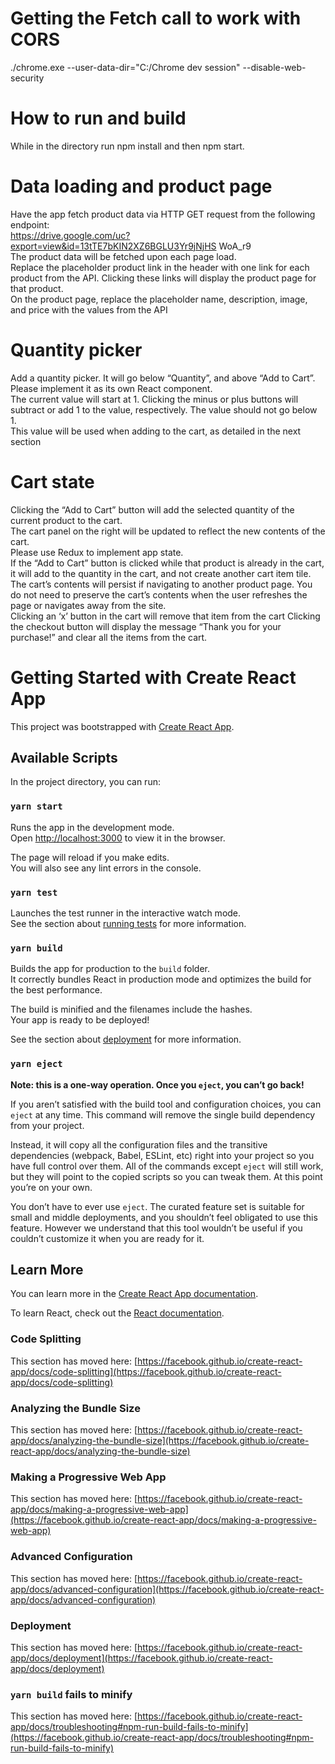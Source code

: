# Getting the Fetch call to work with CORS
./chrome.exe --user-data-dir="C:/Chrome dev session" --disable-web-security

# How to run and build
While in the directory run npm install and then npm start.

# Data loading and product page
Have the app fetch product data via HTTP GET request from the following
endpoint: \
https://drive.google.com/uc?export=view&id=13tTE7bKIN2XZ6BGLU3Yr9jNjHS
WoA_r9 \
The product data will be fetched upon each page load. \
Replace the placeholder product link in the header with one link for each
product from the API. Clicking these links will display the product page for
that product. \
On the product page, replace the placeholder name, description, image, and
price with the values from the API 

# Quantity picker
Add a quantity picker. It will go below “Quantity”, and above “Add to Cart”. \
Please implement it as its own React component. \
The current value will start at 1. Clicking the minus or plus buttons will
subtract or add 1 to the value, respectively. The value should not go below 1. \
This value will be used when adding to the cart, as detailed in the next section 

# Cart state
Clicking the “Add to Cart” button will add the selected quantity of the current
product to the cart.  \
The cart panel on the right will be updated to reflect the
new contents of the cart. \
Please use Redux to implement app state. \
If the “Add to Cart” button is clicked while that product is already in the cart, it
will add to the quantity in the cart, and not create another cart item tile. \
The cart’s contents will persist if navigating to another product page. You do
not need to preserve the cart’s contents when the user refreshes the page or
navigates away from the site. \
Clicking an ‘x’ button in the cart will remove that item from the cart
Clicking the checkout button will display the message “Thank you for your
purchase!” and clear all the items from the cart. 





# Getting Started with Create React App

This project was bootstrapped with [Create React App](https://github.com/facebook/create-react-app).

## Available Scripts

In the project directory, you can run:

### `yarn start`

Runs the app in the development mode.\
Open [http://localhost:3000](http://localhost:3000) to view it in the browser.

The page will reload if you make edits.\
You will also see any lint errors in the console.

### `yarn test`

Launches the test runner in the interactive watch mode.\
See the section about [running tests](https://facebook.github.io/create-react-app/docs/running-tests) for more information.

### `yarn build`

Builds the app for production to the `build` folder.\
It correctly bundles React in production mode and optimizes the build for the best performance.

The build is minified and the filenames include the hashes.\
Your app is ready to be deployed!

See the section about [deployment](https://facebook.github.io/create-react-app/docs/deployment) for more information.

### `yarn eject`

**Note: this is a one-way operation. Once you `eject`, you can’t go back!**

If you aren’t satisfied with the build tool and configuration choices, you can `eject` at any time. This command will remove the single build dependency from your project.

Instead, it will copy all the configuration files and the transitive dependencies (webpack, Babel, ESLint, etc) right into your project so you have full control over them. All of the commands except `eject` will still work, but they will point to the copied scripts so you can tweak them. At this point you’re on your own.

You don’t have to ever use `eject`. The curated feature set is suitable for small and middle deployments, and you shouldn’t feel obligated to use this feature. However we understand that this tool wouldn’t be useful if you couldn’t customize it when you are ready for it.

## Learn More

You can learn more in the [Create React App documentation](https://facebook.github.io/create-react-app/docs/getting-started).

To learn React, check out the [React documentation](https://reactjs.org/).

### Code Splitting

This section has moved here: [https://facebook.github.io/create-react-app/docs/code-splitting](https://facebook.github.io/create-react-app/docs/code-splitting)

### Analyzing the Bundle Size

This section has moved here: [https://facebook.github.io/create-react-app/docs/analyzing-the-bundle-size](https://facebook.github.io/create-react-app/docs/analyzing-the-bundle-size)

### Making a Progressive Web App

This section has moved here: [https://facebook.github.io/create-react-app/docs/making-a-progressive-web-app](https://facebook.github.io/create-react-app/docs/making-a-progressive-web-app)

### Advanced Configuration

This section has moved here: [https://facebook.github.io/create-react-app/docs/advanced-configuration](https://facebook.github.io/create-react-app/docs/advanced-configuration)

### Deployment

This section has moved here: [https://facebook.github.io/create-react-app/docs/deployment](https://facebook.github.io/create-react-app/docs/deployment)

### `yarn build` fails to minify

This section has moved here: [https://facebook.github.io/create-react-app/docs/troubleshooting#npm-run-build-fails-to-minify](https://facebook.github.io/create-react-app/docs/troubleshooting#npm-run-build-fails-to-minify)
